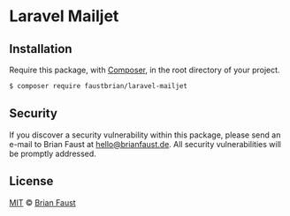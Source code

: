# Laravel Mailjet

## Installation

Require this package, with [Composer](https://getcomposer.org/), in the root directory of your project.

``` bash
$ composer require faustbrian/laravel-mailjet
```

## Security

If you discover a security vulnerability within this package, please send an e-mail to Brian Faust at hello@brianfaust.de. All security vulnerabilities will be promptly addressed.

## License

[MIT](LICENSE) © [Brian Faust](https://brianfaust.de)
